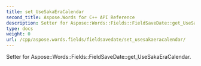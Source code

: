 ```yaml
---
title: set_UseSakaEraCalendar
second_title: Aspose.Words for C++ API Reference
description: Setter for Aspose::Words::Fields::FieldSaveDate::get_UseSakaEraCalendar. 
type: docs
weight: 0
url: /cpp/aspose.words.fields/fieldsavedate/set_usesakaeracalendar/
---
```


Setter for Aspose::Words::Fields::FieldSaveDate::get_UseSakaEraCalendar. 

